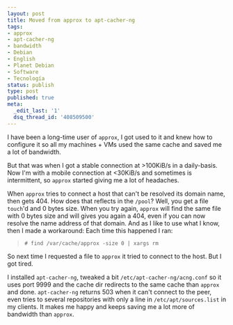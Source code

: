 ```yaml
---
layout: post
title: Moved from approx to apt-cacher-ng
tags:
- approx
- apt-cacher-ng
- bandwidth
- Debian
- English
- Planet Debian
- Software
- Tecnología
status: publish
type: post
published: true
meta:
  _edit_last: '1'
  dsq_thread_id: '408509500'
---
```

I have been a long-time user of <code>approx</code>, I got used to it and knew how to configure it so all my machines + VMs used the same cache and saved me a lot of bandwidth.

But that was when I got a stable connection at >100KiB/s in a daily-basis. Now I'm with a mobile connection at <30KiB/s and sometimes is intermittent, so <code>approx</code> started giving me a lot of headaches.

When <code>approx</code> tries to connect a host that can't be resolved its domain name, then gets 404. How does that reflects in the <code>/pool</code>? Well, you get a file <code>touch</code>'d and 0 bytes size. When you try again, <code>approx</code> will find the same file with 0 bytes size and will gives you again a 404, even if you can now resolve the name address of that domain. And as I like to use what I know, then I made a workaround: Each time this happened I ran:

<blockquote><code># find /var/cache/approx -size 0 | xargs rm</code></blockquote>

So next time I requested a file to <code>approx</code> it tried to connect to the host. But I got tired.

I installed <code>apt-cacher-ng</code>, tweaked a bit <code>/etc/apt-cacher-ng/acng.conf</code> so it uses port 9999 and the cache dir redirects to the same cache than <code>approx</code> and done. <code>apt-cacher-ng</code> returns 503 when it can't connect to the peer, even tries to several repositories with only a line in <code>/etc/apt/sources.list</code> in my clients. It makes me happy and keeps saving me a lot more of bandwidth than <code>approx</code>.
